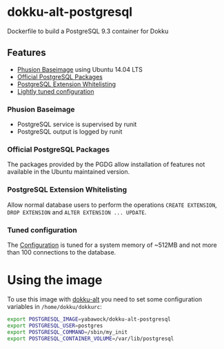 # dokku-alt-postgresql

Dockerfile to build a PostgreSQL 9.3 container for Dokku

## Features

* [Phusion Baseimage](https://github.com/phusion/baseimage-docker) using Ubuntu 14.04 LTS
* [Official PostgreSQL Packages](http://wiki.postgresql.org/wiki/Apt)
* [PostgreSQL Extension Whitelisting](https://github.com/dimitri/pgextwlist)
* [Lightly tuned configuration](https://github.com/yabawock/dokku-alt-postgresql/blob/develop/configs/postgresql.conf)

### Phusion Baseimage

* PostgreSQL service is supervised by runit
* PostgreSQL output is logged by runit

### Official PostgreSQL Packages

The packages provided by the PGDG allow installation of features not available in the Ubuntu maintained version.

### PostgreSQL Extension Whitelisting

Allow normal database users to perform the operations `CREATE EXTENSION`, `DROP EXTENSION` and `ALTER EXTENSION ... UPDATE`.

### Tuned configuration

The [Configuration](https://github.com/yabawock/dokku-alt-postgresql/blob/develop/configs/postgresql.conf) is tuned for
a system memory of ~512MB and not more than 100 connections to the database.

# Using the image

To use this image with [dokku-alt](https://github.com/dokku-alt/dokku-alt) you need to set some configuration variables in `/home/dokku/dokkurc`:

```bash
export POSTGRESQL_IMAGE=yabawock/dokku-alt-postgresql
export POSTGRESQL_USER=postgres
export POSTGRESQL_COMMAND=/sbin/my_init
export POSTGRESQL_CONTAINER_VOLUME=/var/lib/postgresql
```

